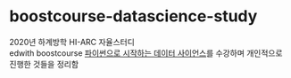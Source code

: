 # boostcourse-datascience-study
2020년 하계방학 HI-ARC 자율스터디  
edwith boostcourse [파이썬으로 시작하는 데이터 사이언스](https://www.edwith.org/boostcourse-ds-510)를 수강하며 개인적으로 진행한 것들을 정리함

